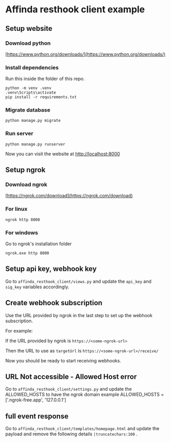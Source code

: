 # Affinda resthook client example

## Setup website

### Download python

[https://www.python.org/downloads/](https://www.python.org/downloads/)

### Install dependencies

Run this inside the folder of this repo.

```shell
python -m venv .venv
.venv\Scripts\activate
pip install -r requirements.txt
```

### Migrate database

```shell
python manage.py migrate
```

### Run server

```shel
python manage.py runserver
```

Now you can visit the website at [http://localhost:8000](http://localhost:8000)

## Setup ngrok

### Download ngrok

[https://ngrok.com/download](https://ngrok.com/download)

### For linux

```shell
ngrok http 8000
```

### For windows

Go to ngrok's installation folder

```shell
ngrok.exe http 8000
```

## Setup api key, webhook key

Go to `affinda_resthook_client/views.py` and update the `api_key` and `sig_key` variables accordingly.

## Create webhook subscription

Use the URL provided by ngrok in the last step to set up the webhook subscription.

For example:

If the URL provided by ngrok is `https://<some-ngrok-url>`

Then the URL to use as `targetUrl` is `https://<some-ngrok-url>/receive/`

Now you should be ready to start receiving webhooks.


## URL Not accessible - Allowed Host error 
Go to `affinda_resthook_client/settings.py` and update the ALLOWED_HOSTS to have the ngrok domain example ALLOWED_HOSTS = ['.ngrok-free.app', '127.0.0.1']

## full event response 
Go to `affinda_resthook_client/templates/homepage.html` and update the payload and remove the following details `|truncatechars:100` .



